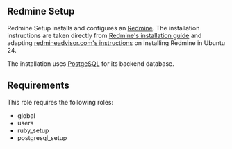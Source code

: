 Redmine Setup
----------

Redmine Setup installs and configures an [Redmine](https://www.redmine.org/). The installation instructions are taken directly from [Redmine's installation guide](https://www.redmine.org/projects/redmine/wiki/RedmineInstall) and adapting [redmineadvisor.com's instructions](https://www.redmineadvisor.com/articles/6_0/install/ubuntu24/) on installing Redmine in Ubuntu 24.

The installation uses [PostgeSQL](https://www.redmine.org/projects/redmine/wiki/RedmineInstall#PostgreSQL) for its backend database.

Requirements
------------

This role requires the following roles:

- global
- users
- ruby_setup
- postgresql_setup
